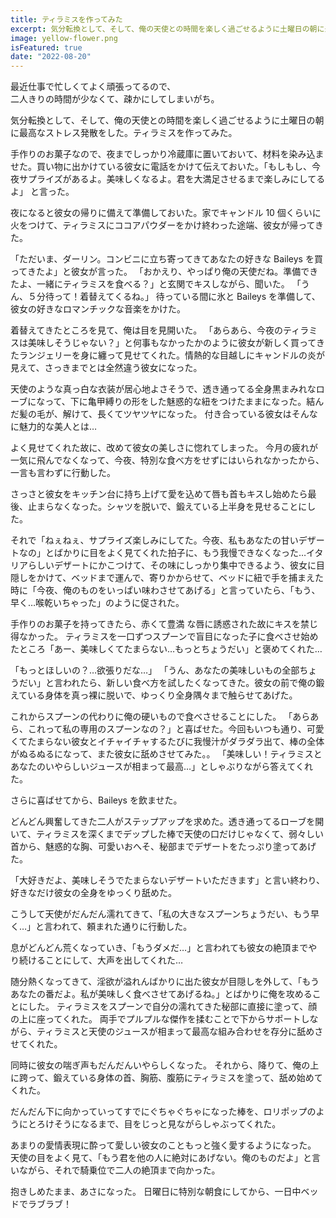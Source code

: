```yaml
---
title: ティラミスを作ってみた
excerpt: 気分転換として、そして、俺の天使との時間を楽しく過ごせるように土曜日の朝に最高なストレス発散をした。ティラミスを作ってみた。
image: yellow-flower.png
isFeatured: true
date: "2022-08-20"
---
```


最近仕事で忙しくてよく頑張ってるので、  
二人きりの時間が少なくて、疎かにしてしまいがち。

気分転換として、そして、俺の天使との時間を楽しく過ごせるように土曜日の朝に最高なストレス発散をした。ティラミスを作ってみた。

手作りのお菓子なので、夜までしっかり冷蔵庫に置いておいて、材料を染み込ませた。買い物に出かけている彼女に電話をかけて伝えておいた。「もしもし、今夜サプライズがあるよ。美味しくなるよ。君を大満足させるまで楽しみにしてるよ」 と言った。

夜になると彼女の帰りに備えて準備しておいた。家でキャンドル 10 個くらいに火をつけて、ティラミスにココアパウダーをかけ終わった途端、彼女が帰ってきた。

「ただいま、ダーリン。コンビニに立ち寄ってきてあなたの好きな Baileys を買ってきたよ」と彼女が言った。
「おかえり、やっぱり俺の天使だね。準備できたよ、一緒にティラミスを食べる？」と玄関でキスしながら、聞いた。
「うん、５分待って！着替えてくるね。」
待っている間に氷と Baileys を準備して、彼女の好きなロマンチックな音楽をかけた。

着替えてきたところを見て、俺は目を見開いた。
「あらあら、今夜のティラミスは美味しそうじゃない？」と何事もなかったかのように彼女が新しく買ってきたランジェリーを身に纏って見せてくれた。情熱的な目越しにキャンドルの炎が見えて、さっきまでとは全然違う彼女になった。

天使のような真っ白な衣装が居心地よさそうで、透き通ってる全身黒まみれなローブになって、下に亀甲縛りの形をした魅惑的な紐をつけたままになった。結んだ髪の毛が、解けて、長くてツヤツヤになった。
付き合っている彼女はそんなに魅力的な美人とは…

よく見せてくれた故に、改めて彼女の美しさに惚れてしまった。
今月の疲れが一気に飛んでなくなって、今夜、特別な食べ方をせずにはいられなかったから、一言も言わずに行動した。

さっさと彼女をキッチン台に持ち上げて愛を込めて唇も首もキスし始めたら最後、止まらなくなった。シャツを脱いで、鍛えている上半身を見せることにした。

それで「ねぇねぇ、サプライズ楽しみにしてた。今夜、私もあなたの甘いデザートなの」とばかりに目をよく見てくれた拍子に、もう我慢できなくなった…イタリアらしいデザートにかこつけて、その味にしっかり集中できるよう、彼女に目隠しをかけて、ベッドまで運んで、寄りかからせて、ベッドに紐で手を捕まえた時に「今夜、俺のものをいっぱい味わさせてあげる」と言っていたら、「もう、早く…喉乾いちゃった」のように促された。

手作りのお菓子を持ってきたら、赤くて豊満
な唇に誘惑された故にキスを禁じ得なかった。
ティラミスを一口ずつスプーンで盲目になった子に食べさせ始めたところ「あー、美味しくてたまらない…もっとちょうだい」と褒めてくれた…

「もっとほしいの？…欲張りだな…」
「うん、あなたの美味しいもの全部ちょうだい」と言われたら、新しい食べ方を試したくなってきた。彼女の前で俺の鍛えている身体を真っ裸に脱いで、ゆっくり全身隅々まで触らせてあげた。

これからスプーンの代わりに俺の硬いもので食べさせることにした。
「あらあら、これって私の専用のスプーンなの？」と喜ばせた。今回もいつも通り、可愛くてたまらない彼女とイチャイチャするたびに我慢汁がダラダラ出て、棒の全体がぬるぬるになって、また彼女に舐めさせてみた。。
「美味しい！ティラミスとあなたのいやらしいジュースが相まって最高…」としゃぶりながら答えてくれた。

さらに喜ばせてから、Baileys を飲ませた。

どんどん興奮してきた二人がステップアップを求めた。透き通ってるローブを開いて、ティラミスを深くまでデップした棒で天使の口だけじゃなくて、弱々しい首から、魅惑的な胸、可愛いおへそ、秘部までデザートをたっぷり塗ってあげた。

「大好きだよ、美味しそうでたまらないデザートいただきます」と言い終わり、好きなだけ彼女の全身をゆっくり舐めた。

こうして天使がだんだん濡れてきて、「私の大きなスプーンちょうだい、もう早く…」と言われて、頼まれた通りに行動した。

息がどんどん荒くなっていき、「もうダメだ…」と言われても彼女の絶頂までやり続けることにして、大声を出してくれた…

随分熱くなってきて、淫欲が溢れんばかりに出た彼女が目隠しを外して、「もうあなたの番だよ。私が美味しく食べさせてあげるね。」とばかりに俺を攻めることにした。
ティラミスをスプーンで自分の濡れてきた秘部に直接に塗って、顔の上に座ってくれた。
両手でプルプルな傑作を揉むことで下からサポートしながら、ティラミスと天使のジュースが相まって最高な組み合わせを存分に舐めさせてくれた。

同時に彼女の喘ぎ声もだんだんいやらしくなった。
それから、降りて、俺の上に跨って、鍛えている身体の首、胸筋、腹筋にティラミスを塗って、舐め始めてくれた。

だんだん下に向かっていってすでにぐちゃぐちゃになった棒を、ロリポップのようにとろけそうになるまで、目をじっと見ながらしゃぶってくれた。

あまりの愛情表現に酔って愛しい彼女のこともっと強く愛するようになった。
天使の目をよく見て、「もう君を他の人に絶対にあげない。俺のものだよ」と言いながら、それで騎乗位で二人の絶頂まで向かった。

抱きしめたまま、あさになった。
日曜日に特別な朝食にしてから、一日中ベッドでラブラブ！

